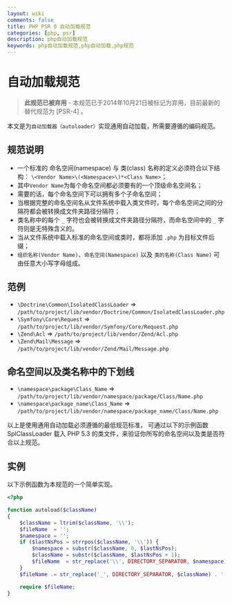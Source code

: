 ```yaml
---
layout: wiki
comments: false
title: PHP PSR 0 自动加载规范
categories: [php, psr]
description: php自动加载规范
keywords: php自动加载规范,php自动加载,php规范
---
```


自动加载规范
====================

> **此规范已被弃用** - 本规范已于2014年10月21日被标记为弃用，目前最新的替代规范为 [PSR-4] 。

本文是为`自动加载器（autoloader）`实现通用自动加载，所需要遵循的编码规范。

规范说明
---------

* 一个标准的 命名空间(namespace) 与 类(class) 名称的定义必须符合以下结构：
`\<Vendor Name>\(<Namespace>\)*<Class Name>`；
* 其中`Vendor Name`为每个命名空间都必须要有的一个顶级命名空间名；
* 需要的话，每个命名空间下可以拥有多个子命名空间；
* 当根据完整的命名空间名从文件系统中载入类文件时，每个命名空间之间的分隔符都会被转换成文件夹路径分隔符；
* 类名称中的每个 `_` 字符也会被转换成文件夹路径分隔符，而命名空间中的 `_` 字符则是无特殊含义的。
* 当从文件系统中载入标准的命名空间或类时，都将添加 `.php` 为目标文件后缀；
* `组织名称(Vendor Name)`、`命名空间(Namespace)` 以及 `类的名称(Class Name)` 可由任意大小写字母组成。

范例
--------

* `\Doctrine\Common\IsolatedClassLoader` => `/path/to/project/lib/vendor/Doctrine/Common/IsolatedClassLoader.php`
* `\Symfony\Core\Request` => `/path/to/project/lib/vendor/Symfony/Core/Request.php`
* `\Zend\Acl` => `/path/to/project/lib/vendor/Zend/Acl.php`
* `\Zend\Mail\Message` => `/path/to/project/lib/vendor/Zend/Mail/Message.php`

命名空间以及类名称中的下划线
-----------------------------------------

* `\namespace\package\Class_Name` => `/path/to/project/lib/vendor/namespace/package/Class/Name.php`
* `\namespace\package_name\Class_Name` => `/path/to/project/lib/vendor/namespace/package_name/Class/Name.php`


以上是使用通用自动加载必须遵循的最低规范标准， 可通过以下的示例函数 SplClassLoader 载入 PHP 5.3 的类文件，来验证你所写的命名空间以及类是否符合以上规范。

实例
----------------------

以下示例函数为本规范的一个简单实现。

```php
<?php

function autoload($className)
{
    $className = ltrim($className, '\\');
    $fileName  = '';
    $namespace = '';
    if ($lastNsPos = strrpos($className, '\\')) {
        $namespace = substr($className, 0, $lastNsPos);
        $className = substr($className, $lastNsPos + 1);
        $fileName  = str_replace('\\', DIRECTORY_SEPARATOR, $namespace) . DIRECTORY_SEPARATOR;
    }
    $fileName .= str_replace('_', DIRECTORY_SEPARATOR, $className) . '.php';

    require $fileName;
}
```